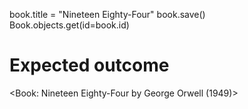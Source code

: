 book.title = "Nineteen Eighty-Four"
book.save()
Book.objects.get(id=book.id)

# Expected outcome
<Book: Nineteen Eighty-Four by George Orwell (1949)>